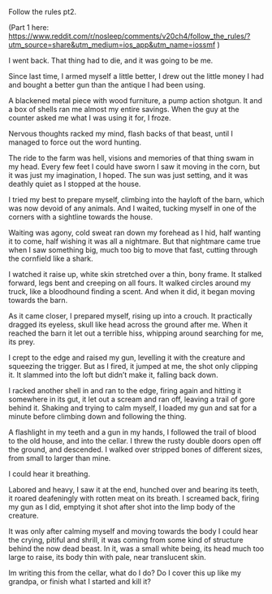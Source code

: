 Follow the rules pt2.

(Part 1 here: https://www.reddit.com/r/nosleep/comments/v20ch4/follow_the_rules/?utm_source=share&utm_medium=ios_app&utm_name=iossmf )

I went back. That thing had to die, and it was going to be me. 

   Since last time, I armed myself a little better, I drew out the little money I had and bought a better gun than the antique I had been using. 

  A blackened metal piece with wood furniture, a pump action shotgun. It and a box of shells ran me almost my entire savings. When the guy at the counter asked me what I was using it for, I froze.

  Nervous thoughts racked my mind, flash backs of that beast, until I managed to force out the word hunting.

  The ride to the farm was hell, visions and memories of that thing swam in my head. Every few feet I could have sworn I saw it moving in the corn, but it was just my imagination, I hoped. The sun was just setting, and it was deathly quiet as I stopped at the house.

  I tried my best to prepare myself, climbing into the hayloft of the barn, which was now devoid of any animals. And I waited, tucking myself in one of the corners with a sightline towards the house. 

   Waiting was agony, cold sweat ran down my forehead as I hid, half wanting it to come, half wishing it was all a nightmare. But that nightmare came true when I saw something big, much too big to move that fast, cutting through the cornfield like a shark.
  
   I watched it raise up, white skin stretched over a thin, bony frame. It stalked forward, legs bent and creeping on all fours. It walked circles around my truck, like a bloodhound finding a scent. And when it did, it began moving towards the barn.

  As it came closer, I prepared myself, rising up into a crouch. It practically dragged its eyeless, skull like head across the ground after me. When it reached the barn it let out a terrible hiss, whipping around searching for me, its prey.

 I crept to the edge and raised my gun, levelling it with the creature and squeezing the trigger. But as I fired, it jumped at me, the shot only clipping it. It slammed into the loft but didn’t make it, falling back down.

 I racked another shell in and ran to the edge, firing again and hitting it somewhere in its gut, it let out a scream and ran off, leaving a trail of gore behind it. Shaking and trying to calm myself, I loaded my gun and sat for a minute before climbing down and following the thing.

  A flashlight in my teeth and a gun in my hands, I followed the trail of blood to the old house, and into the cellar. I threw the rusty double doors open off the ground, and descended. I walked over stripped bones of different sizes, from small to larger than mine. 

 I could hear it breathing. 

   Labored and heavy, I saw it at the end, hunched over and bearing its teeth, it roared deafeningly with rotten meat on its breath. I screamed back, firing my gun as I did, emptying it shot after shot into the limp body of the creature.

   It was only after calming myself and moving towards the body I could hear the crying, pitiful and shrill, it was coming from some kind of structure behind the now dead beast. In it, was a small white being, its head much too large to raise, its body thin with pale, near translucent skin. 

  Im writing this from the cellar, what do I do? Do I cover this up like my grandpa, or finish what I started and kill it?